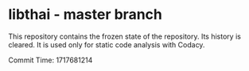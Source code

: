 # libthai - master branch

This repository contains the frozen state of the repository.
Its history is cleared. It is used only for static code
analysis with Codacy.

Commit Time: 1717681214